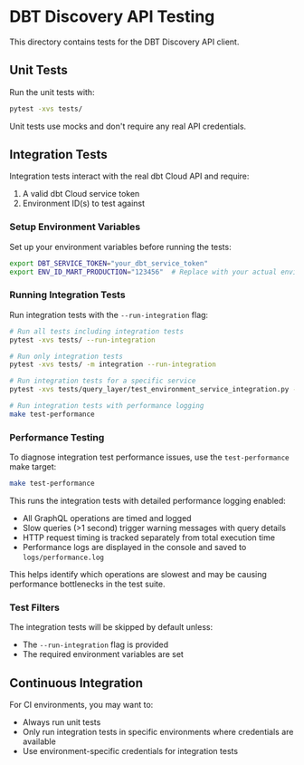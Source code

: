 # DBT Discovery API Testing

This directory contains tests for the DBT Discovery API client.

## Unit Tests

Run the unit tests with:

```bash
pytest -xvs tests/
```

Unit tests use mocks and don't require any real API credentials.

## Integration Tests

Integration tests interact with the real dbt Cloud API and require:

1. A valid dbt Cloud service token
2. Environment ID(s) to test against

### Setup Environment Variables

Set up your environment variables before running the tests:

```bash
export DBT_SERVICE_TOKEN="your_dbt_service_token"
export ENV_ID_MART_PRODUCTION="123456"  # Replace with your actual environment ID
```

### Running Integration Tests

Run integration tests with the `--run-integration` flag:

```bash
# Run all tests including integration tests
pytest -xvs tests/ --run-integration

# Run only integration tests
pytest -xvs tests/ -m integration --run-integration

# Run integration tests for a specific service
pytest -xvs tests/query_layer/test_environment_service_integration.py --run-integration

# Run integration tests with performance logging
make test-performance
```

### Performance Testing

To diagnose integration test performance issues, use the `test-performance` make target:

```bash
make test-performance
```

This runs the integration tests with detailed performance logging enabled:

- All GraphQL operations are timed and logged
- Slow queries (>1 second) trigger warning messages with query details
- HTTP request timing is tracked separately from total execution time
- Performance logs are displayed in the console and saved to `logs/performance.log`

This helps identify which operations are slowest and may be causing performance bottlenecks in the test suite.

### Test Filters

The integration tests will be skipped by default unless:
- The `--run-integration` flag is provided
- The required environment variables are set

## Continuous Integration

For CI environments, you may want to:
- Always run unit tests
- Only run integration tests in specific environments where credentials are available
- Use environment-specific credentials for integration tests